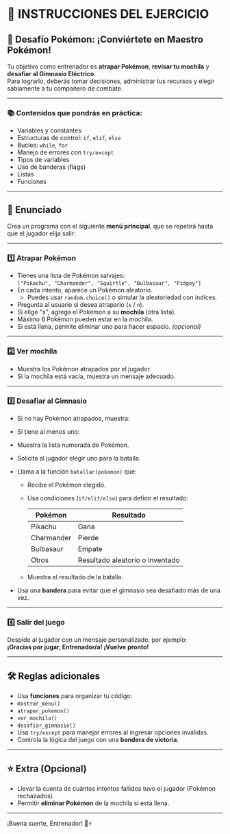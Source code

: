 # 🧪 INSTRUCCIONES DEL EJERCICIO

## 🎯 Desafío Pokémon: ¡Conviértete en Maestro Pokémon!

Tu objetivo como entrenador es **atrapar Pokémon**, **revisar tu mochila** y **desafiar al Gimnasio Eléctrico**.  
Para lograrlo, deberás tomar decisiones, administrar tus recursos y elegir sabiamente a tu compañero de combate.

---

### 📚 Contenidos que pondrás en práctica:
- Variables y constantes
- Estructuras de control: `if`, `elif`, `else`
- Bucles: `while`, `for`
- Manejo de errores con `try/except`
- Tipos de variables
- Uso de banderas (flags)
- Listas
- Funciones

---

## 📝 Enunciado

Crea un programa con el siguiente **menú principal**, que se repetirá hasta que el jugador elija salir:


---

### 1️⃣ Atrapar Pokémon
- Tienes una lista de Pokémon salvajes:  
  `["Pikachu", "Charmander", "Squirtle", "Bulbasaur", "Pidgey"]`
- En cada intento, aparece un Pokémon aleatorio.
  - Puedes usar `random.choice()` o simular la aleatoriedad con índices.
- Pregunta al usuario si desea atraparlo (`s` / `n`).
- Si elige "s", agrega el Pokémon a su **mochila** (otra lista).
- Máximo 6 Pokémon pueden estar en la mochila.
- Si está llena, permite eliminar uno para hacer espacio. *(opcional)*

---

### 2️⃣ Ver mochila
- Muestra los Pokémon atrapados por el jugador.
- Si la mochila está vacía, muestra un mensaje adecuado.

---

### 3️⃣ Desafiar al Gimnasio
- Si no hay Pokémon atrapados, muestra:

- Si tiene al menos uno:
- Muestra la lista numerada de Pokémon.
- Solicita al jugador elegir uno para la batalla.
- Llama a la función `batallar(pokemon)` que:
  - Recibe el Pokémon elegido.
  - Usa condiciones (`if/elif/else`) para definir el resultado:

    | Pokémon       | Resultado |
    |---------------|-----------|
    | Pikachu       | Gana      |
    | Charmander    | Pierde    |
    | Bulbasaur     | Empate    |
    | Otros         | Resultado aleatorio o inventado |

  - Muestra el resultado de la batalla.
- Usa una **bandera** para evitar que el gimnasio sea desafiado más de una vez.

---

### 4️⃣ Salir del juego
Despide al jugador con un mensaje personalizado, por ejemplo:  
**¡Gracias por jugar, Entrenador/a! ¡Vuelve pronto!**

---

## 🛠️ Reglas adicionales
- Usa **funciones** para organizar tu código:
- `mostrar_menu()`
- `atrapar_pokemon()`
- `ver_mochila()`
- `desafiar_gimnasio()`
- Usa `try/except` para manejar errores al ingresar opciones inválidas.
- Controla la lógica del juego con una **bandera de victoria**.

---

## ⭐ Extra (Opcional)
- Llevar la cuenta de cuántos intentos fallidos tuvo el jugador (Pokémon rechazados).
- Permitir **eliminar Pokémon** de la mochila si está llena.

---

¡Buena suerte, Entrenador! 🧢⚡
